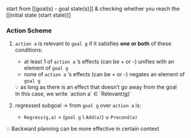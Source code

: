 start from [[goal(s) - goal state(s)]] & checking whether you reach the [[initial state (start state)]]

### Action Scheme
1. `action a` is relevant to `goal g` if it satisfies **one or both** of these conditions:
    - at least 1 of `action a` ’s effects (can be + or -) unifies with an element of `goal g`
    - none of `action a` ‘s effects (can be + or -) negates an element of `goal g`
    <aside> 💡 as long as there is an effect that doesn’t go away from the goal
    
    </aside>
    In this case, we write `action a` ∈ `Relevant(g)`
    
2. regressed subgoal → from `goal g` over `action a` is:
    - `Regress(g,a)` = (`goal g` \ `Add(a)`) ∪ `Precond(a)`
<aside> 💡 Backward planning can be more effective in certain context

</aside>